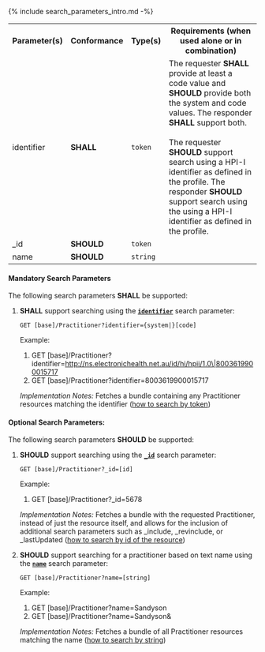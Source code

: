 {% include search_parameters_intro.md -%}
<table class="list">
<tbody>
  <tr>
    <th>Parameter(s)</th>
    <th>Conformance</th>
    <th>Type(s)</th>
    <th>Requirements (when used alone or in combination)</th>
  </tr>
   <tr>
        <td>identifier</td>
        <td><b>SHALL</b></td>
        <td><code>token</code></td>
        <td>The requester <b>SHALL</b> provide at least a code value and <b>SHOULD</b> provide both the system and code values. The responder <b>SHALL</b> support both. <br/><br/> The requester <b>SHOULD</b> support search using a HPI-I identifier as defined in the profile. The responder <b>SHOULD</b> support search using the using a HPI-I identifier as defined in the profile.</td>
  </tr>
  <tr>
        <td>_id</td>
        <td><b>SHOULD</b></td>
        <td><code>token</code></td>
        <td></td>
  </tr>
  <tr>
        <td>name</td>
        <td><b>SHOULD</b></td>
        <td><code>string</code></td>
        <td></td>
  </tr>
 </tbody>
</table>

#### Mandatory Search Parameters

The following search parameters **SHALL** be supported:

1. **SHALL** support searching using the **[`identifier`](https://hl7.org/fhir/R4/practitioner.html#search)** search parameter:

    `GET [base]/Practitioner?identifier={system|}[code]`

    Example:
    
      1. GET [base]/Practitioner?identifier=http://ns.electronichealth.net.au/id/hi/hpii/1.0\|8003619900015717
      1. GET [base]/Practitioner?identifier=8003619900015717

    *Implementation Notes:* Fetches a bundle containing any Practitioner resources matching the identifier ([how to search by token](http://hl7.org/fhir/R4/search.html#token))

#### Optional Search Parameters:

The following search parameters **SHOULD** be supported:

1. **SHOULD** support searching using the **[`_id`](https://hl7.org/fhir/R4/practitioner.html#search)** search parameter:

    `GET [base]/Practitioner?_id=[id]`

    Example:
    
      1. GET [base]/Practitioner?_id=5678

    *Implementation Notes:* Fetches a bundle with the requested Practitioner, instead of just the resource itself, and allows for the inclusion of additional search parameters such as _include, _revinclude, or _lastUpdated ([how to search by id of the resource](https://hl7.org/fhir/r4/search.html#id))

1. **SHOULD** support searching for a practitioner based on text name using the **[`name`](https://hl7.org/fhir/R4/practitioner.html#search)** search parameter:

    `GET [base]/Practitioner?name=[string]`

    Example:
    
      1. GET [base]/Practitioner?name=Sandyson
      1. GET [base]/Practitioner?name=Sandyson&amp;

    *Implementation Notes:* Fetches a bundle of all Practitioner resources matching the name ([how to search by string](http://hl7.org/fhir/R4/search.html#string))